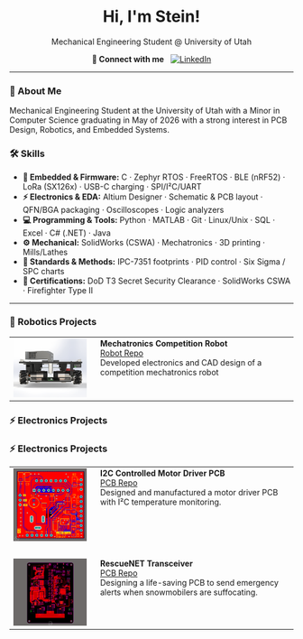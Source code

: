 <h1 align="center">Hi, I'm Stein!</h1>
<p align="center">
  Mechanical Engineering Student @ University of Utah
</p>

<p align="center">
  <b>🤳 Connect with me</b>&nbsp;&nbsp;
  <a href="https://linkedin.com/in/steinwitt" title="LinkedIn">
    <img alt="LinkedIn" width="24" src="https://cdn.jsdelivr.net/npm/simple-icons@v3/icons/linkedin.svg">
  </a>
</p>

---

### 👋 About Me
Mechanical Engineering Student at the University of Utah with a Minor in Computer Science graduating in May of 2026 with a strong interest in PCB Design, Robotics, and Embedded Systems.

### 🛠️ Skills
- **🤖 Embedded & Firmware:** C · Zephyr RTOS · FreeRTOS · BLE (nRF52) · LoRa (SX126x) · USB-C charging · SPI/I²C/UART  
- **⚡ Electronics & EDA:** Altium Designer · Schematic & PCB layout · QFN/BGA packaging · Oscilloscopes · Logic analyzers  
- **💻 Programming & Tools:** Python · MATLAB · Git · Linux/Unix · SQL · Excel · C# (.NET) · Java  
- **⚙️ Mechanical:** SolidWorks (CSWA) · Mechatronics · 3D printing · Mills/Lathes  
- **📐 Standards & Methods:** IPC-7351 footprints · PID control · Six Sigma / SPC charts  
- **📜 Certifications:** DoD T3 Secret Security Clearance · SolidWorks CSWA · Firefighter Type II

---

### 🤖 Robotics Projects

<table>
  <tr>
    <td width="140" valign="top">
      <a href="https://github.com/steinwitt/mechatronics">
        <img src="assets/Front_View.png" alt="Mechatronics robot" width="130">
      </a>
    </td>
    <td valign="top">
      <b>Mechatronics Competition Robot</b><br>
      <a href="https://github.com/steinwitt/mechatronics">Robot Repo</a><br>
      Developed electronics and CAD design of a competition mechatronics robot
    </td>
  </tr>
</table>

### ⚡ Electronics Projects

### ⚡ Electronics Projects

<table>
  <!-- Row 1 -->
  <tr>
    <td width="140" valign="top">
      <a href="https://github.com/steinwitt/motor_driver_pcb">
        <img src="assets/top_view.png" alt="I2C Motor Driver PCB" width="130">
      </a>
    </td>
    <td valign="top">
      <b>I2C Controlled Motor Driver PCB</b><br>
      <a href="https://github.com/steinwitt/motor_driver_pcb">PCB Repo</a><br>
      Designed and manufactured a motor driver PCB with I²C temperature monitoring.
    </td>
  </tr>


  <tr><td colspan="2"><br></td></tr>

  <!-- Row 2 -->
  <tr>
    <td width="140" valign="top">
      <a href="https://github.com/steinwitt/rescuenet">
        <img src="assets/copper_view.png" alt="PCB" width="130">
      </a>
    </td>
    <td valign="top">
      <b>RescueNET Transceiver</b><br>
      <a href="https://github.com/steinwitt/rescuenet">PCB Repo</a><br>
      Designing a life-saving PCB to send emergency alerts when snowmobilers are
      suffocating.
    </td>
  </tr>
</table>

